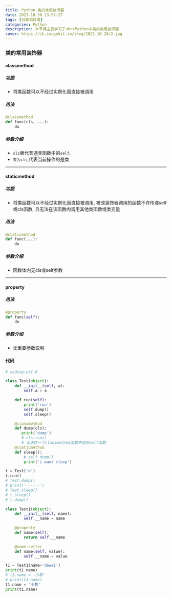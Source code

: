 ```yaml
---
title: Python 类的常用装饰器
date: 2021-10-30 23:57:27
tags: [对象和异常]
categories: Python
description: 本节课主要学习了<br>Python中类的常用装饰器
cover: https://ik.imagekit.io/zkeq/2021-10-28/2.jpg
---
```


### 类的常用装饰器

#### classmethod

##### 功能

- 将类函数可以不经过实例化而直接被调用

##### 用法

```python
@classmethod
def func(cls, ...):
	do
```

##### 参数介绍

- `cls`替代普通类函数中的`self`,
- `变为cls`,代表当前操作的是类

----------------------------------

#### staticmethod

##### 功能

- 将类函数可以不经过实例化而直接被调用,
  被改装饰器调用的函数不许传递self或cls函数,
  且无法在该函数内调用其他类函数或类变量

##### 用法

```python
@staticmethod
def func(...):
	do
```

##### 参数介绍

- 函数体内无cls或self参数

-------------------

#### property

##### 用法

```python
@property
def func(self):
	do
```

##### 参数介绍

- 无重要参数说明

#### 代码

```python
# coding:utf-8

class Test(object):
    def __init__(self, a):
        self.a = a

    def run(self):
        print('run')
        self.dump()
        self.sleep()

    @classmethod
    def dump(cls):
       print('dump')
       # cls.run()
       # 无法在一个classmethod函数中调用self函数
    @staticmethod
    def sleep():
        # self.dump()
        print('i want sleep')

t = Test('a')
t.run()
# Test.dump()
# print('------')
# Test.sleep()
# t.sleep()
# t.dump()

class Test1(object):
    def __init__(self, name):
        self.__name = name

    @property
    def name(self):
        return self.__name

    @name.setter
    def name(self, value):
        self.__name = value

t1 = Test1(name='dewei')
print(t1.name)
# t1.name = '小慕'
# print(t1.name)
t1.name = '小慕'
print(t1.name)
```
